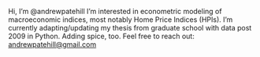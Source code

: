 Hi, I’m @andrewpatehill
I’m interested in econometric modeling of macroeconomic indices, most notably Home Price Indices (HPIs).
I’m currently adapting/updating my thesis from graduate school with data post 2009 in Python. Adding spice, too. 
Feel free to reach out: andrewpatehill@gmail.com

<!---
andrewpatehill/andrewpatehill is a ✨ special ✨ repository because its `README.md` (this file) appears on your GitHub profile.
You can click the Preview link to take a look at your changes.
--->
